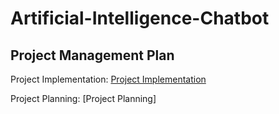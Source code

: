 # Artificial-Intelligence-Chatbot

## Project Management Plan


Project Implementation: [Project Implementation](Artificial-Intelligence-Chatbot/README.md)


Project Planning: [Project Planning]
